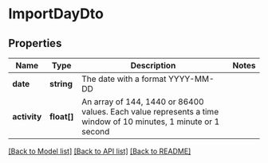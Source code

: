 # ImportDayDto

## Properties
Name | Type | Description | Notes
------------ | ------------- | ------------- | -------------
**date** | **string** | The date with a format YYYY-MM-DD | 
**activity** | **float[]** | An array of 144, 1440 or 86400 values. Each value represents a time window of 10 minutes, 1 minute or 1 second | 

[[Back to Model list]](../README.md#documentation-for-models) [[Back to API list]](../README.md#documentation-for-api-endpoints) [[Back to README]](../README.md)


